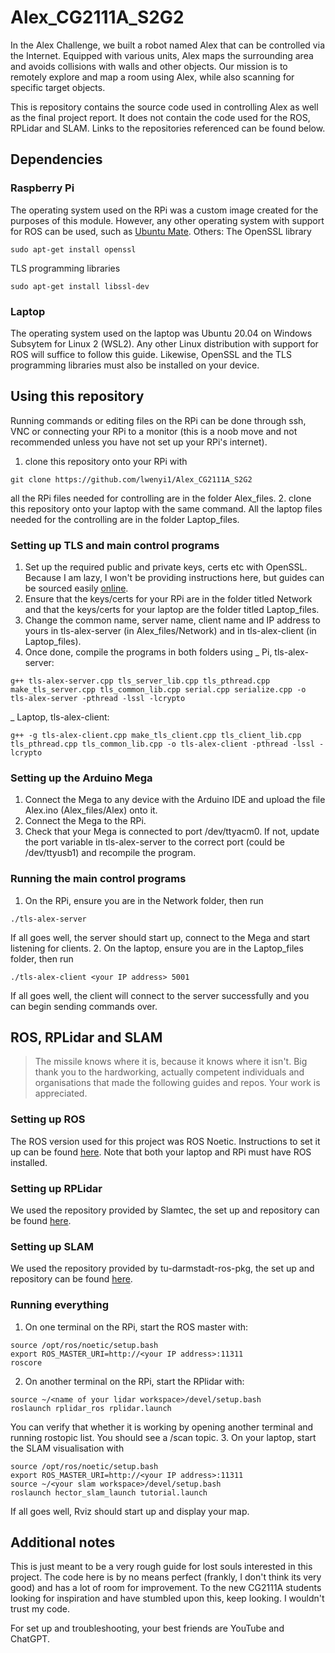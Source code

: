 # Alex_CG2111A_S2G2

In the Alex Challenge, we built a robot named Alex that can be controlled via the Internet. Equipped with various units, Alex maps the surrounding area and avoids collisions with walls and other objects. Our mission is to remotely explore and map a room using Alex, while also scanning for specific target objects.

This is repository contains the source code used in controlling Alex as well as the final project report. It does not contain the code used for the ROS, RPLidar and SLAM. Links to the repositories referenced can be found below.

## Dependencies
### Raspberry Pi
The operating system used on the RPi was a custom image created for the purposes of this module. However, any other operating system with support for ROS can be used, such as [Ubuntu Mate](https://ubuntu-mate.org/raspberry-pi/).
Others:
The OpenSSL library
```
sudo apt-get install openssl
```
TLS programming libraries
```
sudo apt-get install libssl-dev
```

### Laptop
The operating system used on the laptop was Ubuntu 20.04 on Windows Subsytem for Linux 2 (WSL2). Any other Linux distribution with support for ROS will suffice to follow this guide.
Likewise, OpenSSL and the TLS programming libraries must also be installed on your device.

## Using this repository
Running commands or editing files on the RPi can be done through ssh, VNC or connecting your RPi to a monitor (this is a noob move and not recommended unless you have not set up your RPi's internet).
1. clone this repository onto your RPi with
```
git clone https://github.com/lwenyi1/Alex_CG2111A_S2G2
```
all the RPi files needed for controlling are in the folder Alex_files.
2. clone this repository onto your laptop with the same command. All the laptop files needed for the controlling are in the folder Laptop_files.

### Setting up TLS and main control programs
1. Set up the required public and private keys, certs etc with OpenSSL. Because I am lazy, I won't be providing instructions here, but guides can be sourced easily [online](https://www.ibm.com/docs/en/rpa/21.0?topic=keys-generating-private-public-key-pair).
2. Ensure that the keys/certs for your RPi are in the folder titled Network and that the keys/certs for your laptop are the folder titled Laptop_files.
3. Change the common name, server name, client name and IP address to yours in tls-alex-server (in Alex_files/Network) and in tls-alex-client (in Laptop_files).
4. Once done, compile the programs in both folders using
_ Pi, tls-alex-server:
```
g++ tls-alex-server.cpp tls_server_lib.cpp tls_pthread.cpp make_tls_server.cpp tls_common_lib.cpp serial.cpp serialize.cpp -o tls-alex-server -pthread -lssl -lcrypto
```
_ Laptop, tls-alex-client:
```
g++ -g tls-alex-client.cpp make_tls_client.cpp tls_client_lib.cpp tls_pthread.cpp tls_common_lib.cpp -o tls-alex-client -pthread -lssl -lcrypto
```

### Setting up the Arduino Mega
1. Connect the Mega to any device with the Arduino IDE and upload the file Alex.ino (Alex_files/Alex) onto it.
2. Connect the Mega to the RPi.
3. Check that your Mega is connected to port /dev/ttyacm0. If not, update the port variable in tls-alex-server to the correct port (could be /dev/ttyusb1) and recompile the program.

### Running the main control programs
1. On the RPi, ensure you are in the Network folder, then run
```
./tls-alex-server
```
If all goes well, the server should start up, connect to the Mega and start listening for clients.
2. On the laptop, ensure you are in the Laptop_files folder, then run
```
./tls-alex-client <your IP address> 5001
```
If all goes well, the client will connect to the server successfully and you can begin sending commands over.

## ROS, RPLidar and SLAM
> The missile knows where it is, because it knows where it isn't.
Big thank you to the hardworking, actually competent individuals and organisations that made the following guides and repos. Your work is appreciated.

### Setting up ROS
The ROS version used for this project was ROS Noetic. Instructions to set it up can be found [here](https://wiki.ros.org/noetic/Installation/Ubuntu). 
Note that both your laptop and RPi must have ROS installed.

### Setting up RPLidar
We used the repository provided by Slamtec, the set up and repository can be found [here](https://github.com/Slamtec/rplidar_ros).

### Setting up SLAM
We used the repository provided by tu-darmstadt-ros-pkg, the set up and repository can be found [here](https://github.com/tu-darmstadt-ros-pkg/hector_slam).

### Running everything
1. On one terminal on the RPi, start the ROS master with:
```
source /opt/ros/noetic/setup.bash
export ROS_MASTER_URI=http://<your IP address>:11311
roscore
```
2. On another terminal on the RPi, start the RPlidar with:
```
source ~/<name of your lidar workspace>/devel/setup.bash
roslaunch rplidar_ros rplidar.launch
```
You can verify that whether it is working by opening another terminal and running rostopic list. You should see a /scan topic.
3.  On your laptop, start the SLAM visualisation with
```
source /opt/ros/noetic/setup.bash
export ROS_MASTER_URI=http://<your IP address>:11311
source ~/<your slam workspace>/devel/setup.bash 
roslaunch hector_slam_launch tutorial.launch
```
If all goes well, Rviz should start up and display your map. 

## Additional notes
This is just meant to be a very rough guide for lost souls interested in this project. The code here is by no means perfect (frankly, I don't think its very good) and has a lot of room for improvement. To the new CG2111A students looking for inspiration and have stumbled upon this, keep looking. I wouldn't trust my code.

For set up and troubleshooting, your best friends are YouTube and ChatGPT.
